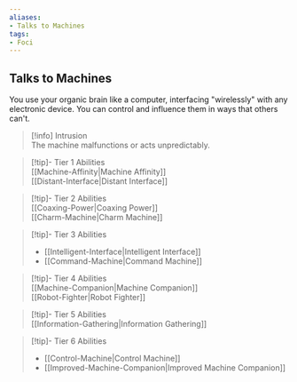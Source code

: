 ```yaml
---
aliases:
- Talks to Machines
tags:
- Foci
---
```


  
## Talks to Machines  
You use your organic brain like a computer, interfacing "wirelessly" with any electronic device. You can control and influence them in ways that others can't.  
 >[!info] Intrusion  
>The machine malfunctions or acts unpredictably.   

>[!tip]- Tier 1 Abilities  
>[[Machine-Affinity|Machine Affinity]]  
>[[Distant-Interface|Distant Interface]]  

>[!tip]- Tier 2 Abilities  
>[[Coaxing-Power|Coaxing Power]]  
>[[Charm-Machine|Charm Machine]]  

>[!tip]- Tier 3 Abilities  
>- [[Intelligent-Interface|Intelligent Interface]]  
>- [[Command-Machine|Command Machine]]  

>[!tip]- Tier 4 Abilities  
>[[Machine-Companion|Machine Companion]]  
>[[Robot-Fighter|Robot Fighter]]  

>[!tip]- Tier 5 Abilities  
>[[Information-Gathering|Information Gathering]]  

>[!tip]- Tier 6 Abilities  
>- [[Control-Machine|Control Machine]]  
>- [[Improved-Machine-Companion|Improved Machine Companion]]